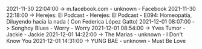 2021-11-30 22:04:00 -> m.facebook.com - unknown - Facebook
2021-11-30 22:18:00 -> Herejes: El Podcast - Herejes: El Podcast - E094: Homeopatía, Diluyendo hacía la nada ( Con Federica López Gatto)
2021-12-01 08:07:00 -> Songhoy Blues - Worry - Worry
2021-12-01 08:54:00 -> Yves Tumor - Jackie - Jackie
2021-12-01 14:22:00 -> The Marias - unknown - I Don't Know You
2021-12-01 14:31:00 -> YUNG BAE - unknown - Must Be Love
